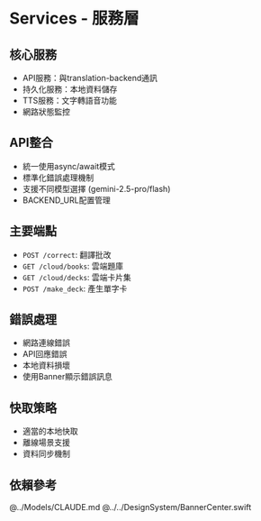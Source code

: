 # Services - 服務層

## 核心服務
- API服務：與translation-backend通訊
- 持久化服務：本地資料儲存
- TTS服務：文字轉語音功能
- 網路狀態監控

## API整合
- 統一使用async/await模式
- 標準化錯誤處理機制
- 支援不同模型選擇 (gemini-2.5-pro/flash)
- BACKEND_URL配置管理

## 主要端點
- `POST /correct`: 翻譯批改
- `GET /cloud/books`: 雲端題庫
- `GET /cloud/decks`: 雲端卡片集
- `POST /make_deck`: 產生單字卡

## 錯誤處理
- 網路連線錯誤
- API回應錯誤
- 本地資料損壞
- 使用Banner顯示錯誤訊息

## 快取策略
- 適當的本地快取
- 離線場景支援
- 資料同步機制

## 依賴參考
@../Models/CLAUDE.md
@../../DesignSystem/BannerCenter.swift